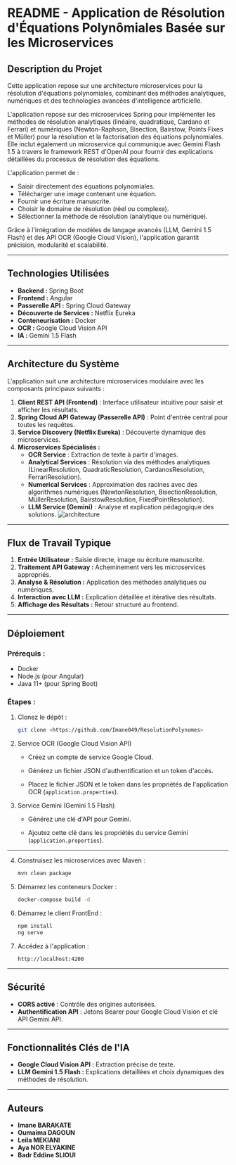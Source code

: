 
# README - Application de Résolution d'Équations Polynômiales Basée sur les Microservices

##  **Description du Projet**
Cette application repose sur une architecture microservices pour la résolution d'équations polynomiales, combinant des méthodes analytiques, numériques et des technologies avancées d'intelligence artificielle.

L'application repose sur des microservices Spring pour implémenter les méthodes de résolution analytiques (linéaire, quadratique, Cardano et Ferrari) et numériques (Newton-Raphson, Bisection, Bairstow, Points Fixes et Müller) pour la résolution et la factorisation des équations polynomiales. Elle inclut également un microservice qui communique avec Gemini Flash 1.5 à travers le framework REST d'OpenAI pour fournir des explications détaillées du processus de résolution des équations.

L'application permet de :
- Saisir directement des équations polynomiales.
- Télécharger une image contenant une équation.
- Fournir une écriture manuscrite.
- Choisir le domaine de résolution (réel ou complexe).
- Sélectionner la méthode de résolution (analytique ou numérique).

Grâce à l'intégration de modèles de langage avancés (LLM, Gemini 1.5 Flash) et des API OCR (Google Cloud Vision), l'application garantit précision, modularité et scalabilité.

---

##  **Technologies Utilisées**
- **Backend :** Spring Boot
- **Frontend :** Angular
- **Passerelle API :** Spring Cloud Gateway
- **Découverte de Services :** Netflix Eureka
- **Conteneurisation :** Docker
- **OCR :** Google Cloud Vision API
- **IA :** Gemini 1.5 Flash

---

##  **Architecture du Système**
L'application suit une architecture microservices modulaire avec les composants principaux suivants :
1. **Client REST API (Frontend)** : Interface utilisateur intuitive pour saisir et afficher les résultats.
2. **Spring Cloud API Gateway (Passerelle API)** : Point d'entrée central pour toutes les requêtes.
3. **Service Discovery (Netflix Eureka)** : Découverte dynamique des microservices.
4. **Microservices Spécialisés :**
    - **OCR Service** : Extraction de texte à partir d'images.
    - **Analytical Services** : Résolution via des méthodes analytiques (LinearResolution, QuadraticResolution, CardanosResolution, FerrariResolution).
    - **Numerical Services** : Approximation des racines avec des algorithmes numériques (NewtonResolution, BisectionResolution, MüllerResolution, BairstowResolution, FixedPointResolution).
    - **LLM Service (Gemini)** : Analyse et explication pédagogique des solutions.
  ![architecture](https://github.com/user-attachments/assets/a646174a-ea61-486d-9f37-66f19df5fca1)
    

---

## **Flux de Travail Typique**
1. **Entrée Utilisateur :** Saisie directe, image ou écriture manuscrite.
2. **Traitement API Gateway :** Acheminement vers les microservices appropriés.
3. **Analyse & Résolution :** Application des méthodes analytiques ou numériques.
4. **Interaction avec LLM :** Explication détaillée et itérative des résultats.
5. **Affichage des Résultats :** Retour structuré au frontend.

---

## **Déploiement**
### Prérequis :
- Docker
- Node.js (pour Angular)
- Java 11+ (pour Spring Boot)

### Étapes :
1. Clonez le dépôt :
   ```bash
   git clone <https://github.com/Imane049/ResolutionPolynomes>
   ```

2. Service OCR (Google Cloud Vision API)

   - Créez un compte de service Google Cloud.

   - Générez un fichier JSON d'authentification et un token d'accès.

   - Placez le fichier JSON et le token dans les propriétés de l'application OCR (`application.properties`).



3. Service Gemini (Gemini 1.5 Flash)

   - Générez une clé d'API pour Gemini.

   - Ajoutez cette clé dans les propriétés du service Gemini (`application.properties`).






---
4. Construisez les microservices avec Maven :
   ```bash
   mvn clean package
   ```
5. Démarrez les conteneurs Docker :
   ```bash
   docker-compose build -d
   ```
6. Démarrez le client FrontEnd :
   ```bash
   npm install
   ng serve
   ```
7. Accédez à l'application :
   ```
   http://localhost:4200
   ```

---

## **Sécurité**
- **CORS activé** : Contrôle des origines autorisées.
- **Authentification API** : Jetons Bearer pour Google Cloud Vision et clé API Gemini API.

---

## **Fonctionnalités Clés de l'IA**
- **Google Cloud Vision API :** Extraction précise de texte.
- **LLM Gemini 1.5 Flash :** Explications détaillées et choix dynamiques des méthodes de résolution.

---


## **Auteurs**

- **Imane BARAKATE**
- **Oumaima DAGOUN**
- **Leila MEKIANI**
- **Aya NOR ELYAKINE**
- **Badr Eddine SLIOUI**



